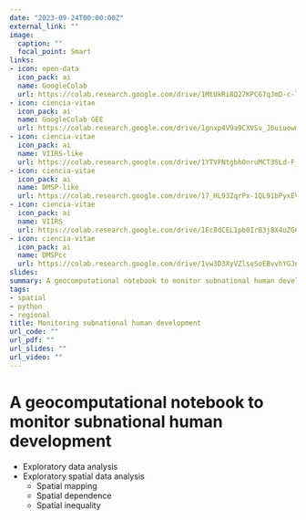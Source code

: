 ```yaml
---
date: "2023-09-24T00:00:00Z"
external_link: ""
image:
  caption: ""
  focal_point: Smart
links:
- icon: open-data
  icon_pack: ai
  name: GoogleColab
  url: https://colab.research.google.com/drive/1MtUkRi8Q27KPC67qJmD-c-lER6-47Jjx?usp=sharing
- icon: ciencia-vitae
  icon_pack: ai
  name: GoogleColab GEE
  url: https://colab.research.google.com/drive/1gnxp4V9a9CXVSv_J6uiuowmWJXYdEiBv#scrollTo=SqB8rdDFeelR
- icon: ciencia-vitae
  icon_pack: ai
  name: VIIRS-like
  url: https://colab.research.google.com/drive/1YTVFNtgbhOnruMCT3SLd-F_i7WTS6vwl?usp=sharing
- icon: ciencia-vitae
  icon_pack: ai
  name: DMSP-like
  url: https://colab.research.google.com/drive/17_HL93ZqrPx-1QL91bPyxEVjfpvKpA9d?usp=sharing
- icon: ciencia-vitae
  icon_pack: ai
  name: VIIRS
  url: https://colab.research.google.com/drive/1Ec8dCEL1pb0IrB3j8X4uZGC-Oee-xaek?usp=sharing
- icon: ciencia-vitae
  icon_pack: ai
  name: DMSPcc
  url: https://colab.research.google.com/drive/1vw3D3XyVZlseSoEBvvhYGJnbRUw5qXp9?usp=sharing
slides: 
summary: A geocomputational notebook to monitor subnational human development using Python. Besides exploratory data analysis, the notebook introduces geospatial mapping, spatial dependence, and spatial inequality.
tags:
- spatial
- python
- regional
title: Monitoring subnational human development
url_code: ""
url_pdf: ""
url_slides: ""
url_video: ""
---
```



# **A geocomputational notebook to monitor subnational human development**


- Exploratory data analysis
- Exploratory spatial data analysis
  - Spatial mapping
  - Spatial dependence
  - Spatial inequality





